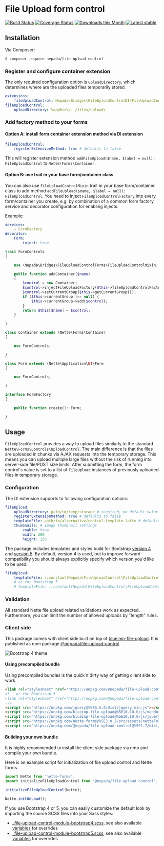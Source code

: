 File Upload form control
========================

[![Build Status](https://github.com/nepada/file-upload-control/workflows/CI/badge.svg)](https://github.com/nepada/file-upload-control/actions?query=workflow%3ACI+branch%3Amaster)
[![Coverage Status](https://coveralls.io/repos/github/nepada/file-upload-control/badge.svg?branch=master)](https://coveralls.io/github/nepada/file-upload-control?branch=master)
[![Downloads this Month](https://img.shields.io/packagist/dm/nepada/file-upload-control.svg)](https://packagist.org/packages/nepada/file-upload-control)
[![Latest stable](https://img.shields.io/packagist/v/nepada/file-upload-control.svg)](https://packagist.org/packages/nepada/file-upload-control)


Installation
------------

Via Composer:

```sh
$ composer require nepada/file-upload-control
```

### Register and configure container extension

The only required configuration option is `uploadDirectory`, which determines where are the uploaded files temporarily stored.
```yaml
extensions:
    fileUploadControl: Nepada\Bridges\FileUploadControlDI\FileUploadControlExtension
fileUploadControl:
    uploadDirectory: %appDir%/../files/uploads
```

### Add factory method to your forms

#### Option A: install form container extension method via DI extension

```yaml
fileUploadControl:
    registerExtensionMethod: true # defaults to false
```

This will register extension method `addFileUpload($name, $label = null): FileUploadControl` to `Nette\Forms\Container`.

#### Option B: use trait in your base form/container class

You can also use `FileUploadControlMixin` trait in your base form/container class to add method `addFileUpload($name, $label = null): FileUploadControl`. You need to inject `FileUploadControlFactory` into every form/container you create, e.g. by combination of a common form factory service and decorator configuration for enabling injects.

Example:

```yaml
services:
    - FormFactory
decorator:
    Form:
        inject: true
```

```php
trait FormControls
{

    use \Nepada\Bridges\FileUploadControlForms\FileUploadControlMixin;

    public function addContainer($name)
    {
        $control = new Container;
        $control->injectFileUploadFactory($this->fileUploadControlFactory);
        $control->setCurrentGroup($this->getCurrentGroup());
        if ($this->currentGroup !== null) {
            $this->currentGroup->add($control);
        }
        return $this[$name] = $control;
    }

}

class Container extends \Nette\Forms\Container
{

    use FormControls;

}

class Form extends \Nette\Application\UI\Form
{

    use FormControls;

}

interface FormFactory
{

    public function create(): Form;

}
```


Usage
-----

`FileUploadControl` provides a way to upload files similarly to the standard `Nette\Forms\Controls\UploadControl`. The main difference is that the files are uploaded in chunks via AJAX requests into the temporary storage. This means you can upload multiple large files without the risk of running into server-side file/POST size limits. After submitting the form, the form control's value is set to a list of `FileUpload` instances of previously uploaded files in temporary storage.

### Configuration

The DI extension supports to following configuration options:
```yaml
fileUpload:
    uploadDirectory: path/to/temp/storage # required, no default value
    registerExtensionMethod: true # defaults to false
    templateFile: path/to/alternative/control-template.latte # defaults to the bundled Bootstrap 4 template
    thumbnails: # image thumbnail settings
        enable: true
        width: 200
        height: 150
```

The package includes templates and styles build for Bootstrap [version 4](https://getbootstrap.com/docs/4.6/) and [version 5](https://getbootstrap.com/docs/5.3/). By default, version 4 is used, but to improve forward compatibility you should always explicitly specify which version you'd like to be used:
```yaml
fileUpload:
    templateFile: ::constant(Nepada\FileUploadControl\FileUploadControl::TEMPLATE_FILE_BOOTSTRAP4)
    # or for Bootstrap 5
    # templateFile: ::constant(Nepada\FileUploadControl\FileUploadControl::TEMPLATE_FILE_BOOTSTRAP5)
```

### Validation

All standard Nette file upload related validations work as expected. Furthermore, you can limit the number of allowed uploads by "length" rules.

### Client side

This package comes with client side built on top of [blueimp-file-upload](https://yarnpkg.com/package/blueimp-file-upload). It is published as npm package [@nepada/file-upload-control](https://yarnpkg.com/package/@nepada/file-upload-control).

![Bootstrap 4 theme](docs/example.png)

#### Using precompiled bundle

Using precompiled bundles is the quick'n'dirty way of getting client side to work.

```html
<link rel="stylesheet" href="https://unpkg.com/@nepada/file-upload-control@%5E1.7/dist/css/file-upload-control-bootstrap4.min.css">
<!-- or for Bootstrap 5
<link rel="stylesheet" href="https://unpkg.com/@nepada/file-upload-control@%5E1.7/dist/css/file-upload-control-bootstrap5.min.css">
-->
<script src="https://unpkg.com/jquery@%5E3.5.0/dist/jquery.min.js"></script>
<script src="https://unpkg.com/blueimp-file-upload@%5E10.10.0/js/vendor/jquery.ui.widget.js"></script>
<script src="https://unpkg.com/blueimp-file-upload@%5E10.10.0/js/jquery.fileupload.js"></script>
<script src="https://unpkg.com/nette-forms@%5E3.0.3/src/assets/netteForms.min.js"></script>
<script src="https://unpkg.com/@nepada/file-upload-control@%5E1.7/dist/js/file-upload-control.min.js"></script>
```

#### Building your own bundle

It is highly recommended to install the client side package via nmp and compile your own bundle.

Here is an example script for initialization of file upload control and Nette forms.

```js
import Nette from 'nette-forms';
import initializeFileUploadControl from '@nepada/file-upload-control';

initializeFileUploadControl(Nette);

Nette.initOnLoad();
```

If you use Bootstrap 4 or 5, you can easily customize the default look by importing the source SCSS files into your Sass styles:
- [_file-upload-control-module-bootstrap4.scss](src/assets/scss/_file-upload-control-module-bootstrap4.scss), see also available [variables](src/assets/scss/partials-bootstrap4/_variables.scss) for overrides
- [_file-upload-control-module-bootstrap5.scss](src/assets/scss/_file-upload-control-module-bootstrap5.scss), see also available [variables](src/assets/scss/partials-bootstrap5/_variables.scss) for overrides
